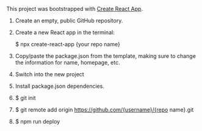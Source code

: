 This project was bootstrapped with [Create React App](https://github.com/facebook/create-react-app).

1. Create an empty, public GitHub repository.

2. Create a new React app in the terminal:

    $ npx create-react-app {your repo name}

3. Copy/paste the package.json from the template, making sure to change the information for name, homepage, etc.

4. Switch into the new project

5. Install package.json dependencies.

6. $ git init

7. $ git remote add origin https://github.com/{username}/{repo name}.git

8. $ npm run deploy
